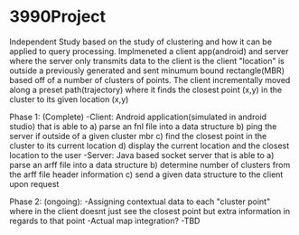 # 3990Project

Independent Study based on the study of clustering and how it can be applied to query processing. 
Implmeneted a client app(android) and server where the server only transmits data to the client is the client "location" is outside a previously generated and sent minumum bound rectangle(MBR) based off of a number of clusters of points. The client incrementally moved along a preset path(trajectory) where it finds the closest point (x,y) in the cluster to its given location (x,y)

Phase 1: (Complete)
-Client: Android application(simulated in android studio) that is able to 
  a) parse an fnl file into a data structure
  b) ping the server if outside of a given cluster mbr
  c) find the closest point in the cluster to its current location
  d) display the current location and the closest location to the user
-Server: Java based socket server that is able to
  a) parse an arff file into a data structure
  b) determine number of clusters from the arff file header information
  c) send a given data structure to the client upon request
 
Phase 2: (ongoing): 
-Assigning contextual data to each "cluster point" where in the client doesnt just see the closest point but extra information in regards to that point
-Actual map integration?
-TBD
